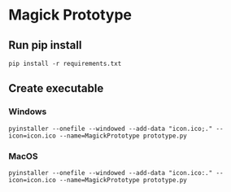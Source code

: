 # Magick Prototype

## Run pip install

```pip install -r requirements.txt```

## Create executable

### Windows

```pyinstaller --onefile --windowed --add-data "icon.ico;." --icon=icon.ico --name=MagickPrototype prototype.py```

### MacOS

```pyinstaller --onefile --windowed --add-data "icon.ico:." --icon=icon.ico --name=MagickPrototype prototype.py```